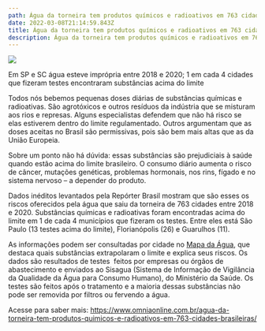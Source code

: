 ```yaml
---
path: Água da torneira tem produtos químicos e radioativos em 763 cidades brasileiras
date: 2022-03-08T21:14:59.843Z
title: Água da torneira tem produtos químicos e radioativos em 763 cidades brasileiras
description: Água da torneira tem produtos químicos e radioativos em 763 cidades brasileiras
---
```

<!--StartFragment-->

![](https://www.omniaonline.com.br/wp-content/uploads/2022/03/Site-LinkedIn-Facebook-49.png)

Em SP e SC água esteve imprópria entre 2018 e 2020; 1 em cada 4 cidades que fizeram testes encontraram substâncias acima do limite

Todos nós bebemos pequenas doses diárias de substâncias químicas e radioativas. São agrotóxicos e outros resíduos da indústria que se misturam aos rios e represas. Alguns especialistas defendem que não há risco se elas estiverem dentro do limite regulamentado. Outros argumentam que as doses aceitas no Brasil são permissivas, pois são bem mais altas que as da União Europeia.

Sobre um ponto não há dúvida: essas substâncias são prejudiciais à saúde quando estão acima do limite brasileiro. O consumo diário aumenta o risco de câncer, mutações genéticas, problemas hormonais, nos rins, fígado e no sistema nervoso – a depender do produto.

Dados inéditos levantados pela Repórter Brasil mostram que são esses os riscos oferecidos pela água que saiu da torneira de 763 cidades entre 2018 e 2020. Substâncias químicas e radioativas foram encontradas acima do limite em 1 de cada 4 municípios que fizeram os testes. Entre eles está São Paulo (13 testes acima do limite), Florianópolis (26) e Guarulhos (11).

As informações podem ser consultadas por cidade no [Mapa da Água](https://mapadaagua.reporterbrasil.org.br/), que destaca quais substâncias extrapolaram o limite e explica seus riscos. Os dados são resultados de testes  feitos por empresas ou órgãos de abastecimento e enviados ao Sisagua (Sistema de Informação de Vigilância da Qualidade da Água para Consumo Humano), do Ministério da Saúde. Os testes são feitos após o tratamento e a maioria dessas substâncias não pode ser removida por filtros ou fervendo a água.

Acesse para saber mais: https://www.omniaonline.com.br/agua-da-torneira-tem-produtos-quimicos-e-radioativos-em-763-cidades-brasileiras/

<!--EndFragment-->